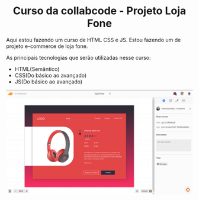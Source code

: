 <h1 align="center">Curso da collabcode - Projeto Loja Fone</h1>

<p>Aqui estou fazendo um curso de HTML CSS e JS. Estou fazendo um de projeto e-commerce de loja fone.</p>

<p>As principais tecnologias que serão utilizadas nesse curso:</p>

- HTML(Semântico)
- CSS(Do básico ao avançado)
- JS(Do básico ao avançado)

![img1](img/readme/img1.png)
